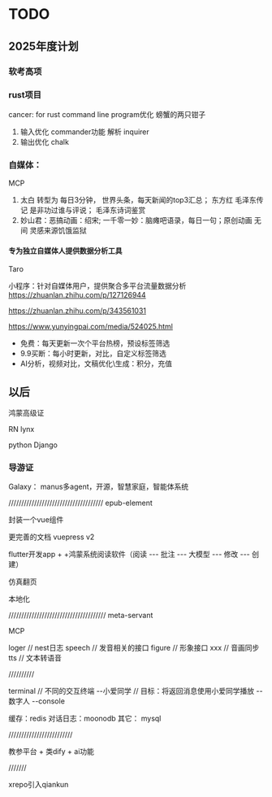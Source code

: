 # TODO

## 2025年度计划

### 软考高项

### rust项目

cancer: for rust command line program优化
螃蟹的两只钳子
1. 输入优化  commander功能 解析 inquirer
2.  输出优化  chalk

### 自媒体：

MCP

1. 太白 转型为 每日3分钟， 世界头条，每天新闻的top3汇总； 东方红  毛泽东传记  是非功过谁与评说； 毛泽东诗词鉴赏
2. 妙山君：恶搞动画：绍宋; 一千零一妙：脑瘫吧语录，每日一句；原创动画 无间 灵感来源饥饿监狱

#### 专为独立自媒体人提供数据分析工具

Taro

小程序：针对自媒体用户，提供聚合多平台流量数据分析
https://zhuanlan.zhihu.com/p/127126944

https://zhuanlan.zhihu.com/p/343561031

https://www.yunyingpai.com/media/524025.html

- 免费：每天更新一次个平台热榜，预设标签筛选
- 9.9买断：每小时更新，对比，自定义标签筛选
- AI分析，视频对比，文稿优化\生成：积分，充值

## 以后

鸿蒙高级证

RN    lynx

python Django

### 导游证

Galaxy： manus多agent，开源，智慧家庭，智能体系统

/////////////////////////////////////
epub-element

封装一个vue组件

更完善的文档 vuepress v2

flutter开发app + +鸿蒙系统阅读软件（阅读 --- 批注 --- 大模型 --- 修改 --- 创建）

仿真翻页

本地化

//////////////////////////////////////
meta-servant

MCP 

loger  // nest日志
speech  // 发音相关的接口
figure  // 形象接口
xxx    // 音画同步
tts  // 文本转语音

//////////

terminal  // 不同的交互终端
--小爱同学 //  目标：将返回消息使用小爱同学播放
--数字人
--console

缓存：redis
对话日志：moonodb
其它： mysql

/////////////////////////

教参平台 + 类dify + ai功能

///////

xrepo引入qiankun